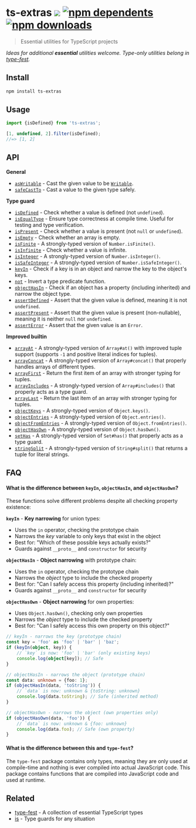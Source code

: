 # ts-extras [![](https://img.shields.io/badge/unicorn-approved-ff69b4.svg)](https://giphy.com/gifs/illustration-rainbow-unicorn-26AHG5KGFxSkUWw1i) [![npm dependents](https://badgen.net/npm/dependents/ts-extras)](https://www.npmjs.com/package/ts-extras?activeTab=dependents) [![npm downloads](https://badgen.net/npm/dt/ts-extras)](https://www.npmjs.com/package/ts-extras)

> Essential utilities for TypeScript projects

*Ideas for additional **essential** utilities welcome. Type-only utilities belong in [type-fest](https://github.com/sindresorhus/type-fest).*

## Install

```sh
npm install ts-extras
```

## Usage

```js
import {isDefined} from 'ts-extras';

[1, undefined, 2].filter(isDefined);
//=> [1, 2]
```

## API

**General**

- [`asWritable`](source/as-writable.ts) - Cast the given value to be [`Writable`](https://github.com/sindresorhus/type-fest/blob/main/source/writable.d.ts).
- [`safeCastTo`](source/safe-cast-to.ts) - Cast a value to the given type safely.

**Type guard**

- [`isDefined`](source/is-defined.ts) - Check whether a value is defined (not `undefined`).
- [`isEqualType`](source/is-equal-type.ts) - Ensure type correctness at compile time. Useful for testing and type verification.
- [`isPresent`](source/is-present.ts) - Check whether a value is present (not `null` or `undefined`).
- [`isEmpty`](source/is-empty.ts) - Check whether an array is empty.
- [`isFinite`](source/is-finite.ts) - A strongly-typed version of `Number.isFinite()`.
- [`isInfinite`](source/is-infinite.ts) - Check whether a value is infinite.
- [`isInteger`](source/is-integer.ts) - A strongly-typed version of `Number.isInteger()`.
- [`isSafeInteger`](source/is-safe-integer.ts) - A strongly-typed version of `Number.isSafeInteger()`.
- [`keyIn`](source/key-in.ts) - Check if a key is in an object and narrow the key to the object's keys.
- [`not`](source/not.ts) - Invert a type predicate function.
- [`objectHasIn`](source/object-has-in.ts) - Check if an object has a property (including inherited) and narrow the object type.
- [`assertDefined`](source/assert-defined.ts) - Assert that the given value is defined, meaning it is not `undefined`.
- [`assertPresent`](source/assert-present.ts) - Assert that the given value is present (non-nullable), meaning it is neither `null` nor `undefined`.
- [`assertError`](source/assert-error.ts) - Assert that the given value is an `Error`.

**Improved builtin**

- [`arrayAt`](source/array-at.ts) - A strongly-typed version of `Array#at()` with improved tuple support (supports `-1` and positive literal indices for tuples).
- [`arrayConcat`](source/array-concat.ts) - A strongly-typed version of `Array#concat()` that properly handles arrays of different types.
- [`arrayFirst`](source/array-first.ts) - Return the first item of an array with stronger typing for tuples.
- [`arrayIncludes`](source/array-includes.ts) - A strongly-typed version of `Array#includes()` that properly acts as a type guard.
- [`arrayLast`](source/array-last.ts) - Return the last item of an array with stronger typing for tuples.
- [`objectKeys`](source/object-keys.ts) - A strongly-typed version of `Object.keys()`.
- [`objectEntries`](source/object-entries.ts) - A strongly-typed version of `Object.entries()`.
- [`objectFromEntries`](source/object-from-entries.ts) - A strongly-typed version of `Object.fromEntries()`.
- [`objectHasOwn`](source/object-has-own.ts) - A strongly-typed version of `Object.hasOwn()`.
- [`setHas`](source/set-has.ts) - A strongly-typed version of `Set#has()` that properly acts as a type guard.
- [`stringSplit`](source/string-split.ts) - A strongly-typed version of `String#split()` that returns a tuple for literal strings.

## FAQ

#### What is the difference between `keyIn`, `objectHasIn`, and `objectHasOwn`?

These functions solve different problems despite all checking property existence:

**`keyIn`** - **Key narrowing** for union types:
- Uses the `in` operator, checking the prototype chain
- Narrows the *key* variable to only keys that exist in the object
- Best for: "Which of these possible keys actually exists?"
- Guards against `__proto__` and `constructor` for security

**`objectHasIn`** - **Object narrowing** with prototype chain:
- Uses the `in` operator, checking the prototype chain
- Narrows the *object* type to include the checked property
- Best for: "Can I safely access this property (including inherited)?"
- Guards against `__proto__` and `constructor` for security

**`objectHasOwn`** - **Object narrowing** for own properties:
- Uses `Object.hasOwn()`, checking only own properties
- Narrows the *object* type to include the checked property
- Best for: "Can I safely access this own property on this object?"

```typescript
// keyIn - narrows the key (prototype chain)
const key = 'foo' as 'foo' | 'bar' | 'baz';
if (keyIn(object, key)) {
	// `key` is now: 'foo' | 'bar' (only existing keys)
	console.log(object[key]); // Safe
}

// objectHasIn - narrows the object (prototype chain)
const data: unknown = {foo: 1};
if (objectHasIn(data, 'toString')) {
	// `data` is now: unknown & {toString: unknown}
	console.log(data.toString); // Safe (inherited method)
}

// objectHasOwn - narrows the object (own properties only)
if (objectHasOwn(data, 'foo')) {
	// `data` is now: unknown & {foo: unknown}
	console.log(data.foo); // Safe (own property)
}
```

#### What is the difference between this and `type-fest`?

The `type-fest` package contains only types, meaning they are only used at compile-time and nothing is ever compiled into actual JavaScript code. This package contains functions that are compiled into JavaScript code and used at runtime.

## Related

- [type-fest](https://github.com/sindresorhus/type-fest) - A collection of essential TypeScript types
- [is](https://github.com/sindresorhus/is) - Type guards for any situation
